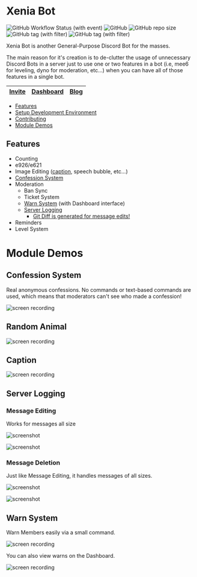 # Xenia Bot
![GitHub Workflow Status (with event)](https://img.shields.io/github/actions/workflow/status/ktwrd/XeniaBot/publish-docker-stable) ![GitHub](https://img.shields.io/github/license/ktwrd/XeniaBot) ![GitHub repo size](https://img.shields.io/github/repo-size/ktwrd/xeniabot) ![GitHub tag (with filter)](https://img.shields.io/github/v/tag/ktwrd/xeniabot?filter=bot-*) ![GitHub tag (with filter)](https://img.shields.io/github/v/tag/ktwrd/xeniabot?filter=dash-*)

Xenia Bot is another General-Purpose Discord Bot for the masses.

The main reason for it's creation is to de-clutter the usage of unnecessary Discord Bots in a server just to use one or two features in a bot (i.e, mee6 for leveling, dyno for moderation, etc...) when you can have all of those features in a single bot.

| [Invite](https://discord.com/oauth2/authorize?client_id=1067393803427790929&scope=bot&permissions=415471496311) | [Dashboard](http://xb.kate.pet) | [Blog](https://xenia.kate.pet) |
| - | - | - |


- [Features](#features)
- [Setup Development Environment](INSTALLING)
- [Contributing](CONTRIBUTING)
- [Module Demos](#module-demos)

## Features
- Counting
- e926/e621
- Image Editing ([caption](#caption), speech bubble, etc...)
- [Confession System](#confession-system)
- Moderation
    * Ban Sync
    * Ticket System
    * [Warn System](#warn-system) (with Dashboard interface)
    * [Server Logging](#server-logging)
        - [Git Diff is generated for message edits!](#message-editing)
- Reminders
- Level System

# Module Demos
## Confession System
Real anonymous confessions. No commands or text-based commands are used, which means that moderators can't see who made a confession!

![screen recording](https://res.kate.pet/upload/03bcb777-911d-4774-9454-523b3b238267/DiscordCanary_S5Wm6jtwOd.gif)
## Random Animal
![screen recording](https://res.kate.pet/upload/fd22bbc7-2ec1-4f71-9b28-bf23c0aafdca/DiscordCanary_y05soKK3fv.gif)

## Caption
![screen recording](https://xb.redfur.cloud/tOpi9/TOTiMACa80.gif/raw)

## Server Logging
### Message Editing
Works for messages all size

![screenshot](https://res.kate.pet/upload/02dbcce552f4/Discord_ET23VdAW22.png)

![screenshot](https://res.kate.pet/upload/02dff6802b0f/Discord_0Tc9lUwZEX.png)

### Message Deletion
Just like Message Editing, it handles messages of all sizes.

![screenshot](https://res.kate.pet/upload/0a655c4e22a7/Discord_kFlV5cLIqB.png)

![screenshot](https://res.kate.pet/upload/53585dfeaec7/Discord_C7gcuklSoU.png)

## Warn System
Warn Members easily via a small command.

![screen recording](https://res.kate.pet/upload/7a64954c1588/Discord_DGsLyRlOs2.gif)

You can also view warns on the Dashboard.

![screen recording](https://res.kate.pet/upload/973217c9dbcb/Discord_gtqh6Z0lzi.gif)